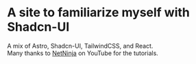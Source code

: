 # A site to familiarize myself with Shadcn-UI

  A mix of Astro, Shadcn-UI, TailwindCSS, and React.  
  Many thanks to [NetNinja](https://www.youtube.com/@NetNinja) on YouTube for the tutorials.